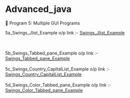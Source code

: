 # Advanced_java

📌 Program 5: Multiple GUI Programs

5a_Swings_Jlist_Example o/p link :-
<a href="https://github.com/Roshan474/Ajvanced_Java_Program/blob/main/lab5_Swings/Screenshot%20Jlist_example.png">Swings_Jlist_Example</a>

<br/>
<br/>
5b_Swings_Tabbed_pane_Example o/p link :- 
<a href="https://github.com/Roshan474/Ajvanced_Java_Program/blob/main/lab5_Swings/Screenshot%20tabbedpane_Example.png">Swings_Tabbed_pane_Example</a>

<br/>
<br/>
5c_Swings_Country_CapitalList_Example o/p link :- 
<a href="https://github.com/Roshan474/Ajvanced_Java_Program/blob/main/lab5_Swings/Screenshot%20Country_Capitallist.java.png">Swings_Country_CapitalList_Example</a>

<br/>
<br/>
5d_Swings_Color_Tabbed_pane_Example o/p link :- 
<a href="https://github.com/Roshan474/Ajvanced_Java_Program/blob/main/lab5_Swings/Screenshot%20Color_tabbed_pane.png">Swings_Color_Tabbed_pane_Example</a>

<br/>
<br/>












